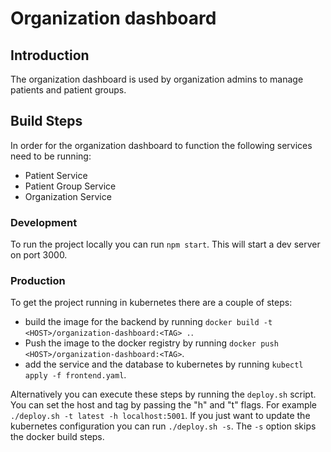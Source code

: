 # Organization dashboard

## Introduction
The organization dashboard is used by organization admins to manage patients and patient groups.

## Build Steps
In order for the organization dashboard to function the following services need to be running:

- Patient Service
- Patient Group Service
- Organization Service

### Development
To run the project locally you can run `npm start`.
This will start a dev server on port 3000. 

### Production
To get the project running in kubernetes there are a couple of steps:
- build the image for the backend by running `docker build -t <HOST>/organization-dashboard:<TAG> .`.
- Push the image to the docker registry by running `docker push <HOST>/organization-dashboard:<TAG>`.
- add the service and the database to kubernetes by running `kubectl apply -f frontend.yaml`. 

Alternatively you can execute these steps by running the `deploy.sh` script. You can set the host and tag by passing the "h" and "t" flags. For example `./deploy.sh -t latest -h localhost:5001`.
If you just want to update the kubernetes configuration you can run `./deploy.sh -s`. 
The `-s` option skips the docker build steps.